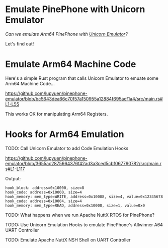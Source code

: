 # Emulate PinePhone with Unicorn Emulator

_Can we emulate Arm64 PinePhone with [Unicorn Emulator](https://www.unicorn-engine.org/)?_

Let's find out!

# Emulate Arm64 Machine Code

Here's a simple Rust program that calls Unicorn Emulator to emuate some Arm64 Machine Code...

https://github.com/lupyuen/pinephone-emulator/blob/bc5643dea66c70f57a150955a12884f695acf1a4/src/main.rs#L1-L55

This works OK for manipulating Arm64 Registers.

# Hooks for Arm64 Emulation

TODO: Call Unicorn Emulator to add Code Emulation Hooks

https://github.com/lupyuen/pinephone-emulator/blob/3655ac2875664376f42ad3a3ced5cbf067790782/src/main.rs#L1-L117

Output:

```text
hook_block: address=0x10000, size=8
hook_code: address=0x10000, size=4
hook_memory: mem_type=WRITE, address=0x10008, size=4, value=0x12345678
hook_code: address=0x10004, size=4
hook_memory: mem_type=READ, address=0x10008, size=1, value=0x0
```

TODO: What happens when we run Apache NuttX RTOS for PinePhone?

TODO: Use Unicorn Emulation Hooks to emulate PinePhone's Allwinner A64 UART Controller

TODO: Emulate Apache NuttX NSH Shell on UART Controller
